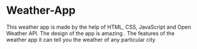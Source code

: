 # Weather-App
This weather app is made by the help of HTML, CSS, JavaScript and Open Weather API. The design of the app is amazing . The features of the weather app it can tell you the weather of any particular city
